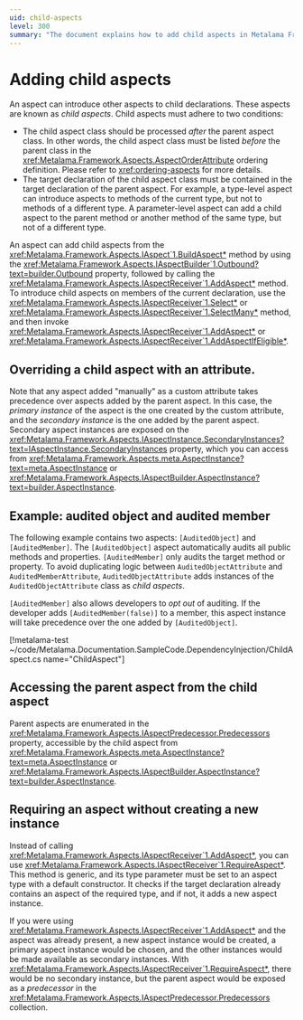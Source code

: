 ```yaml
---
uid: child-aspects
level: 300
summary: "The document explains how to add child aspects in Metalama Framework, the conditions they must follow, and how to access the parent aspect."
---
```


# Adding child aspects

An aspect can introduce other aspects to child declarations. These aspects are known as _child aspects_. Child aspects must adhere to two conditions:

* The child aspect class should be processed _after_ the parent aspect class. In other words, the child aspect class must be listed _before_ the parent class in the <xref:Metalama.Framework.Aspects.AspectOrderAttribute> ordering definition. Please refer to <xref:ordering-aspects> for more details.
* The target declaration of the child aspect class must be contained in the target declaration of the parent aspect. For example, a type-level aspect can introduce aspects to methods of the current type, but not to methods of a different type. A parameter-level aspect can add a child aspect to the parent method or another method of the same type, but not of a different type.

An aspect can add child aspects from the <xref:Metalama.Framework.Aspects.IAspect`1.BuildAspect*> method by using the <xref:Metalama.Framework.Aspects.IAspectBuilder`1.Outbound?text=builder.Outbound> property, followed by calling the <xref:Metalama.Framework.Aspects.IAspectReceiver`1.AddAspect*> method. To introduce child aspects on members of the current declaration, use the <xref:Metalama.Framework.Aspects.IAspectReceiver`1.Select*> or <xref:Metalama.Framework.Aspects.IAspectReceiver`1.SelectMany*> method, and then invoke <xref:Metalama.Framework.Aspects.IAspectReceiver`1.AddAspect*> or <xref:Metalama.Framework.Aspects.IAspectReceiver`1.AddAspectIfEligible*>.

## Overriding a child aspect with an attribute.

Note that any aspect added "manually" as a custom attribute takes precedence over aspects added by the parent aspect. In this case, the _primary instance_ of the aspect is the one created by the custom attribute, and the _secondary instance_ is the one added by the parent aspect. Secondary aspect instances are exposed on the <xref:Metalama.Framework.Aspects.IAspectInstance.SecondaryInstances?text=IAspectInstance.SecondaryInstances> property, which you can access from <xref:Metalama.Framework.Aspects.meta.AspectInstance?text=meta.AspectInstance> or <xref:Metalama.Framework.Aspects.IAspectBuilder.AspectInstance?text=builder.AspectInstance>.


## Example: audited object and audited member

The following example contains two aspects: `[AuditedObject]` and `[AuditedMember]`. The `[AuditedObject]` aspect automatically audits all public methods and properties. `[AuditedMember]` only audits the target method or property. To avoid duplicating logic between `AuditedObjectAttribute` and `AuditedMemberAttribute`, `AuditedObjectAttribute` adds instances of the `AuditedObjectAttribute` class as _child aspects_.

`[AuditedMember]` also allows developers to _opt out_ of auditing.  If the developer adds `[AuditedMember(false)]` to a member, this aspect instance will take precedence over the one added by `[AuditedObject]`.

[!metalama-test ~/code/Metalama.Documentation.SampleCode.DependencyInjection/ChildAspect.cs name="ChildAspect"]


## Accessing the parent aspect from the child aspect

Parent aspects are enumerated in the <xref:Metalama.Framework.Aspects.IAspectPredecessor.Predecessors> property, accessible by the child aspect from <xref:Metalama.Framework.Aspects.meta.AspectInstance?text=meta.AspectInstance> or <xref:Metalama.Framework.Aspects.IAspectBuilder.AspectInstance?text=builder.AspectInstance>.


## Requiring an aspect without creating a new instance

Instead of calling <xref:Metalama.Framework.Aspects.IAspectReceiver`1.AddAspect*>, you can use <xref:Metalama.Framework.Aspects.IAspectReceiver`1.RequireAspect*>. This method is generic, and its type parameter must be set to an aspect type with a default constructor. It checks if the target declaration already contains an aspect of the required type, and if not, it adds a new aspect instance. 

If you were using <xref:Metalama.Framework.Aspects.IAspectReceiver`1.AddAspect*> and the aspect was already present, a new aspect instance would be created, a primary aspect instance would be chosen, and the other instances would be made available as secondary instances. With <xref:Metalama.Framework.Aspects.IAspectReceiver`1.RequireAspect*>, there would be no secondary instance, but the parent aspect would be exposed as a _predecessor_ in the <xref:Metalama.Framework.Aspects.IAspectPredecessor.Predecessors> collection.